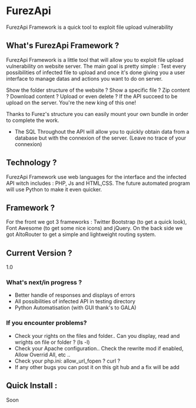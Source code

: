 # FurezApi
FurezApi Framework is a quick tool to exploit file upload vulnerability

## What's FurezApi Framework ?
FurezApi Framework is a little tool that will allow you to exploit file upload vulnerability on website server. The main goal is pretty simple : Test every possibilities of infected file to upload and once it's done giving you a user interface to manage datas and actions you want to do on server.

Show the folder structure of the website ? Show a specific file ? Zip content ? Download content ? Upload or even delete ? If the API succeed to be upload on the server. You're the new king of this one!

Thanks to Furez's structure you can easily mount your own bundle in order to complete the work.

+ The SQL Throughout the API will allow you to quickly obtain data from a database but with the connexion of the server. (Leave no trace of your connexion)

## Technology ?
FurezApi Framework use web languages for the interface and the infected API witch includes : PHP, Js and HTML,CSS.
The future automated program will use Python to make it even quicker.

## Framework ?
For the front we got 3 frameworks : Twitter Bootstrap (to get a quick look), Font Awesome (to get some nice icons) and jQuery.
On the back side we got AltoRouter to get a simple and lightweight routing system.

## Current Version ?
1.0

### What's next/in progress ?
- Better handle of responses and displays of errors
- All possibilities of infected API in testing directory
- Python Automatisation (with GUI thank's to GALA)

### If you encounter problems?
- Check your rights on the files and folder.. Can you display, read and wrights on file or folder ? (ls -l)
- Check your Apache configuration.. Check the rewrite mod if enabled, Allow Overrid All, etc ..
- Check your php.ini: allow_url_fopen ? curl ? 
- If any other bugs you can post it on this git hub and a fix will be add

## Quick Install :
Soon
